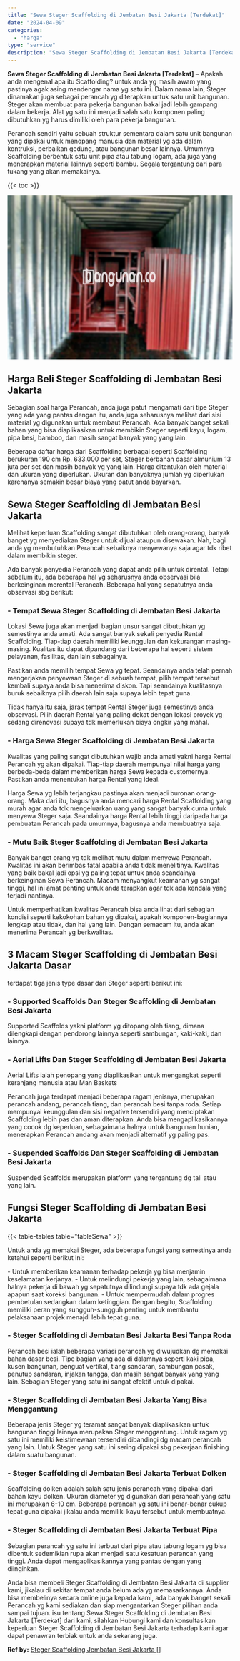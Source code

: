 ```yaml
---
title: "Sewa Steger Scaffolding di Jembatan Besi Jakarta [Terdekat]"
date: "2024-04-09"
categories: 
  - "harga"
type: "service"
description: "Sewa Steger Scaffolding di Jembatan Besi Jakarta [Terdekat]. Anda bisa membeli Steger Scaffolding di Jembatan Besi Jakarta di supplier kami, jikalau di sekit..."
---
```


**Sewa Steger Scaffolding di Jembatan Besi Jakarta \[Terdekat\]** – Apakah anda mengenal apa itu Scaffolding? untuk anda yg masih awam yang pastinya agak asing mendengar nama yg satu ini. Dalam nama lain, Steger dinamakan juga sebagai perancah yg diterapkan untuk satu unit bangunan. Steger akan membuat para pekerja bangunan bakal jadi lebih gampang dalam bekerja. Alat yg satu ini menjadi salah satu komponen paling dibutuhkan yg harus dimiliki oleh para pekerja bangunan.

Perancah sendiri yaitu sebuah struktur sementara dalam satu unit bangunan yang dipakai untuk menopang manusia dan material yg ada dalam kontruksi, perbaikan gedung, atau bangunan besar lainnya. Umumnya Scaffolding berbentuk satu unit pipa atau tabung logam, ada juga yang menerapkan material lainnya seperti bambu. Segala tergantung dari para tukang yang akan memakainya.

{{< toc >}}

![Sewa Steger Scaffolding di Jembatan Besi Jakarta [Terdekat]](/images/sewa-scaffolding-steger-15.png)

## Harga Beli Steger Scaffolding di Jembatan Besi Jakarta

Sebagian soal harga Perancah, anda juga patut mengamati dari tipe Steger yang ada yang pantas dengan itu, anda juga seharusnya melihat dari sisi material yg digunakan untuk membaut Perancah. Ada banyak banget sekali bahan yang bisa diaplikasikan untuk membikin Steger seperti kayu, logam, pipa besi, bamboo, dan masih sangat banyak yang yang lain.

Beberapa daftar harga dari Scaffolding berbagai seperti Scaffolding berukuran 190 cm Rp. 633.000 per set, Steger berbahan dasar almunium 13 juta per set dan masih banyak yg yang lain. Harga ditentukan oleh material dan ukuran yang diperlukan. Ukuran dan banyaknya jumlah yg diperlukan karenanya semakin besar biaya yang patut anda bayarkan.

## Sewa Steger Scaffolding di Jembatan Besi Jakarta

Melihat keperluan Scaffolding sangat dibutuhkan oleh orang-orang, banyak banget yg menyediakan Steger untuk dijual ataupun disewakan. Nah, bagi anda yg membutuhkan Perancah sebaiknya menyewanya saja agar tdk ribet dalam membikin steger.

Ada banyak penyedia Perancah yang dapat anda pilih untuk dirental. Tetapi sebelum itu, ada beberapa hal yg seharusnya anda observasi bila berkeinginan merental Perancah. Beberapa hal yang sepatutnya anda observasi sbg berikut:

### \- Tempat Sewa Steger Scaffolding di Jembatan Besi Jakarta

Lokasi Sewa juga akan menjadi bagian unsur sangat dibutuhkan yg semestinya anda amati. Ada sangat banyak sekali penyedia Rental Scaffolding. Tiap-tiap daerah memiliki keunggulan dan kekurangan masing-masing. Kualitas itu dapat dipandang dari beberapa hal seperti sistem pelayanan, fasilitas, dan lain sebagainya.

Pastikan anda memilih tempat Sewa yg tepat. Seandainya anda telah pernah mengerjakan penyewaan Steger di sebuah tempat, pilih tempat tersebut kembali supaya anda bisa menerima diskon. Tapi seandainya kualitasnya buruk sebaiknya pilih daerah lain saja supaya lebih tepat guna.

Tidak hanya itu saja, jarak tempat Rental Steger juga semestinya anda observasi. Pilih daerah Rental yang paling dekat dengan lokasi proyek yg sedang direnovasi supaya tdk memerlukan biaya ongkir yang mahal.

### \- Harga Sewa Steger Scaffolding di Jembatan Besi Jakarta

Kwalitas yang paling sangat dibutuhkan wajib anda amati yakni harga Rental Perancah yg akan dipakai. Tiap-tiap daerah mempunyai nilai harga yang berbeda-beda dalam memberikan harga Sewa kepada customernya. Pastikan anda menentukan harga Rental yang ideal.

Harga Sewa yg lebih terjangkau pastinya akan menjadi buronan orang-orang. Maka dari itu, bagusnya anda mencari harga Rental Scaffolding yang murah agar anda tdk mengeluarkan uang yang sangat banyak cuma untuk menyewa Steger saja. Seandainya harga Rental lebih tinggi daripada harga pembuatan Perancah pada umumnya, bagusnya anda membuatnya saja.

### \- Mutu Baik Steger Scaffolding di Jembatan Besi Jakarta

Banyak banget orang yg tdk melihat mutu dalam menyewa Perancah. Kwalitas ini akan berimbas fatal apabila anda tidak menelitinya. Kwalitas yang baik bakal jadi opsi yg paling tepat untuk anda seandainya berkeinginan Sewa Perancah. Macam menyangkut keamanan yg sangat tinggi, hal ini amat penting untuk anda terapkan agar tdk ada kendala yang terjadi nantinya.

Untuk memperhatikan kwalitas Perancah bisa anda lihat dari sebagian kondisi seperti kekokohan bahan yg dipakai, apakah komponen-bagiannya lengkap atau tidak, dan hal yang lain. Dengan semacam itu, anda akan menerima Perancah yg berkwalitas.

## 3 Macam Steger Scaffolding di Jembatan Besi Jakarta Dasar

terdapat tiga jenis type dasar dari Steger seperti berikut ini:

### \- Supported Scaffolds Dan Steger Scaffolding di Jembatan Besi Jakarta

Supported Scaffolds yakni platform yg ditopang oleh tiang, dimana dilengkapi dengan pendorong lainnya seperti sambungan, kaki-kaki, dan lainnya.

### \- Aerial Lifts Dan Steger Scaffolding di Jembatan Besi Jakarta

Aerial Lifts ialah penopang yang diaplikasikan untuk mengangkat seperti keranjang manusia atau Man Baskets

Perancah juga terdapat menjadi beberapa ragam jenisnya, merupakan perancah andang, perancah tiang, dan perancah besi tanpa roda. Setiap mempunyai keunggulan dan sisi negative tersendiri yang menciptakan Scaffolding lebih pas dan aman diterapkan. Anda bisa mengaplikasikannya yang cocok dg keperluan, sebagaimana halnya untuk bangunan hunian, menerapkan Perancah andang akan menjadi alternatif yg paling pas.

### \- Suspended Scaffolds Dan Steger Scaffolding di Jembatan Besi Jakarta

Suspended Scaffolds merupakan platform yang tergantung dg tali atau yang lain.

## Fungsi Steger Scaffolding di Jembatan Besi Jakarta

{{< table-tables table="tableSewa" >}}

Untuk anda yg memakai Steger, ada beberapa fungsi yang semestinya anda ketahui seperti berikut ini:

\- Untuk memberikan keamanan terhadap pekerja yg bisa menjamin keselamatan kerjanya. - Untuk melindungi pekerja yang lain, sebagaimana halnya pekerja di bawah yg sepatutnya dilindungi supaya tdk ada gejala apapun saat koreksi bangunan. - Untuk mempermudah dalam progres pembetulan sedangkan dalam ketinggian. Dengan begitu, Scaffolding memiliki peran yang sungguh-sungguh penting untuk membantu pelaksanaan projek menajdi lebih tepat guna.

### \- Steger Scaffolding di Jembatan Besi Jakarta Besi Tanpa Roda

Perancah besi ialah beberapa variasi perancah yg diwujudkan dg memakai bahan dasar besi. Tipe bagian yang ada di dalamnya seperti kaki pipa, kusen bangunan, penguat vertikal, tiang sandaran, sambungan pasak, penutup sandaran, injakan tangga, dan masih sangat banyak yang yang lain. Sebagian Steger yang satu ini sangat efektif untuk dipakai.

### \- Steger Scaffolding di Jembatan Besi Jakarta Yang Bisa Menggantung

Beberapa jenis Steger yg teramat sangat banyak diaplikasikan untuk bangunan tinggi lainnya merupakan Steger menggantung. Untuk ragam yg satu ini memiliki keistimewaan tersendiri dibandingi dg macam perancah yang lain. Untuk Steger yang satu ini sering dipakai sbg pekerjaan finishing dalam suatu bangunan.

### \- Steger Scaffolding di Jembatan Besi Jakarta Terbuat Dolken

Scaffolding dolken adalah salah satu jenis perancah yang dipakai dari bahan kayu dolken. Ukuran diameter yg digunakan dari perancah yang satu ini merupakan 6-10 cm. Beberapa perancah yg satu ini benar-benar cukup tepat guna dipakai jikalau anda memiliki kayu tersebut untuk membuatnya.

### \- Steger Scaffolding di Jembatan Besi Jakarta Terbuat Pipa

Sebagian perancah yg satu ini terbuat dari pipa atau tabung logam yg bisa dibentuk sedemikian rupa akan menjadi satu kesatuan perancah yang tinggi. Anda dapat mengaplikasikannya yang pantas dengan yang diinginkan.

Anda bisa membeli Steger Scaffolding di Jembatan Besi Jakarta di supplier kami, jikalau di sekitar tempat anda belum ada yg memasarkannya. Anda bisa membelinya secara online juga kepada kami, ada banyak banget sekali Perancah yg kami sediakan dan siap mengantarkan Steger pilihan anda sampai tujuan. isu tentang Sewa Steger Scaffolding di Jembatan Besi Jakarta \[Terdekat\] dari kami, silahkan Hubungi kami dan konsultasikan keperluan Steger Scaffolding di Jembatan Besi Jakarta terhadap kami agar dapat penawran terbiak untuk anda sekarang juga.

**Ref by:** [Steger Scaffolding Jembatan Besi Jakarta []](https://id.wikipedia.org/wiki/Steger)
